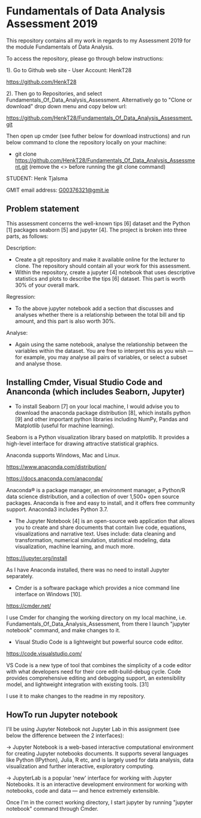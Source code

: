 # Fundamentals of Data Analysis Assessment 2019

This repository contains all my work in regards to my Assessment 2019 for the module Fundamentals of Data Analysis.

To access the repository, please go through below instructions:

1). Go to Github web site - User Account: HenkT28

<https://github.com/HenkT28>

2). Then go to Repositories, and select Fundamentals_Of_Data_Analysis_Assessment. Alternatively go to "Clone or download" drop down menu and copy below url:

<https://github.com/HenkT28/Fundamentals_Of_Data_Analysis_Assessment.git>

Then open up cmder (see futher below for download instructions) and run below command to clone the repository locally on your machine:

* git clone <https://github.com/HenkT28/Fundamentals_Of_Data_Analysis_Assessment.git> (remove the <> before running the git clone command)

STUDENT: Henk Tjalsma

GMIT email address: G00376321@gmit.ie

## Problem statement

This assessment concerns the well-known tips [6] dataset and the Python [1] packages seaborn [5] and jupyter [4]. The project is broken into three parts, as follows:

Description:

* Create a git repository and make it available online for the lecturer to clone. The repository should contain all your work for this assessment.
* Within the repository, create a jupyter [4] notebook that uses descriptive statistics and plots to describe the tips [6] dataset. This part is worth 30% of your overall mark.

Regression:

* To the above jupyter notebook add a section that discusses and analyses whether there is a relationship between the total bill and tip amount, and this part is also worth 30%.

Analyse:

* Again using the same notebook, analyse the relationship between the variables within the dataset. You are free to interpret this as you wish — for example, you may analyse all pairs of variables, or select a subset and analyse those.

## Installing Cmder, Visual Studio Code and Ananconda (which includes Seaborn, Jupyter)

* To install Seaborn [7] on your local machine, I would advise you to download the anaconda package distribution [8], which installs python [9] and other important python libraries including NumPy, Pandas and Matplotlib (useful for machine learning).

Seaborn is a Python visualization library based on matplotlib. It provides a high-level interface for drawing attractive statistical graphics.

Anaconda supports Windows, Mac and Linux.

<https://www.anaconda.com/distribution/>

<https://docs.anaconda.com/anaconda/>

Anaconda® is a package manager, an environment manager, a Python/R data science distribution, and a collection of over 1,500+ open source packages. Anaconda is free and easy to install, and it offers free community support.
Anaconda3 includes Python 3.7.

* The Jupyter Notebook [4] is an open-source web application that allows you to create and share documents that contain live code, equations, visualizations and narrative text. Uses include: data cleaning and transformation, numerical simulation, statistical modeling, data visualization, machine learning, and much more.

<https://jupyter.org/install>

As I have Anaconda installed, there was no need to install Jupyter separately.

* Cmder is a software package which provides a nice command line interface on Windows [10].

<https://cmder.net/>

I use Cmder for changing the working directory on my local machine, i.e. Fundamentals_Of_Data_Analysis_Assessment, from there I launch "jupyter notebook" command, and make changes to it.

* Visual Studio Code is a lightweight but powerful source code editor.

<https://code.visualstudio.com/>

VS Code is a new type of tool that combines the simplicity of a code editor with what developers need for their core edit-build-debug cycle. Code provides comprehensive editing and debugging support, an extensibility model, and lightweight integration with existing tools. [31]

I use it to make changes to the readme in my repository.

## HowTo run Jupyter notebook

I'll be using Jupyter Notebook not Jupyter Lab in this assignment (see below the difference between the 2 interfaces):

-> Jupyter Notebook is a web-based interactive computational environment for creating Jupyter notebooks documents. It supports several languages like Python (IPython), Julia, R etc, and is largely used for data analysis, data visualization and further interactive, exploratory computing.

-> JupyterLab is a popular 'new' interface for working with Jupyter Notebooks. It is an interactive development environment for working with notebooks, code and data — and hence extremely extensible.

Once I'm in the correct working directory, I start jupyter by running "jupyter notebook" command through Cmder.

